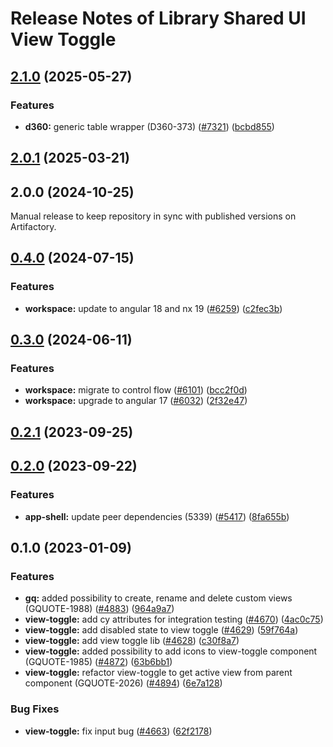 # Release Notes of Library Shared UI View Toggle
## [2.1.0](https://github.com/Schaeffler-Group/frontend-schaeffler/compare/view-toggle-v2.0.1...view-toggle-v2.1.0) (2025-05-27)


### Features

* **d360:** generic table wrapper (D360-373) ([#7321](https://github.com/Schaeffler-Group/frontend-schaeffler/issues/7321)) ([bcbd855](https://github.com/Schaeffler-Group/frontend-schaeffler/commit/bcbd85520b3d211bf748c8788cccacf9d4457c2f))

## [2.0.1](https://github.com/Schaeffler-Group/frontend-schaeffler/compare/view-toggle-v2.0.0...view-toggle-v2.0.1) (2025-03-21)

## 2.0.0 (2024-10-25)
Manual release to keep repository in sync with published versions on Artifactory.

## [0.4.0](https://github.com/Schaeffler-Group/frontend-schaeffler/compare/view-toggle-v0.3.0...view-toggle-v0.4.0) (2024-07-15)


### Features

* **workspace:** update to angular 18 and nx 19 ([#6259](https://github.com/Schaeffler-Group/frontend-schaeffler/issues/6259)) ([c2fec3b](https://github.com/Schaeffler-Group/frontend-schaeffler/commit/c2fec3befeaa072f87bfc4c195262d71c2b18ecf))

## [0.3.0](https://github.com/Schaeffler-Group/frontend-schaeffler/compare/view-toggle-v0.2.1...view-toggle-v0.3.0) (2024-06-11)


### Features

* **workspace:** migrate to control flow ([#6101](https://github.com/Schaeffler-Group/frontend-schaeffler/issues/6101)) ([bcc2f0d](https://github.com/Schaeffler-Group/frontend-schaeffler/commit/bcc2f0de21ab75dcdceb320c21268074e0940dc9))
* **workspace:** upgrade to angular 17 ([#6032](https://github.com/Schaeffler-Group/frontend-schaeffler/issues/6032)) ([2f32e47](https://github.com/Schaeffler-Group/frontend-schaeffler/commit/2f32e478cb1b1c95ac48976332011c60ce28f4e4))

## [0.2.1](https://github.com/Schaeffler-Group/frontend-schaeffler/compare/view-toggle-v0.2.0...view-toggle-v0.2.1) (2023-09-25)

## [0.2.0](https://github.com/Schaeffler-Group/frontend-schaeffler/compare/view-toggle-v0.1.0...view-toggle-v0.2.0) (2023-09-22)


### Features

* **app-shell:** update peer dependencies (5339) ([#5417](https://github.com/Schaeffler-Group/frontend-schaeffler/issues/5417)) ([8fa655b](https://github.com/Schaeffler-Group/frontend-schaeffler/commit/8fa655b608a94cb6e20d54e73187f3efb7ec750e))

## 0.1.0 (2023-01-09)


### Features

* **gq:** added possibility to create, rename and delete custom views (GQUOTE-1988) ([#4883](https://github.com/Schaeffler-Group/frontend-schaeffler/issues/4883)) ([964a9a7](https://github.com/Schaeffler-Group/frontend-schaeffler/commit/964a9a7e520940016396e4b253168b91a356402e))
* **view-toggle:** add cy attributes for integration testing ([#4670](https://github.com/Schaeffler-Group/frontend-schaeffler/issues/4670)) ([4ac0c75](https://github.com/Schaeffler-Group/frontend-schaeffler/commit/4ac0c7510174dfecd344845dc5230edfc4b227f4))
* **view-toggle:** add disabled state to view toggle ([#4629](https://github.com/Schaeffler-Group/frontend-schaeffler/issues/4629)) ([59f764a](https://github.com/Schaeffler-Group/frontend-schaeffler/commit/59f764a548c8452ff3af4f47da80f782324879c1))
* **view-toggle:** add view toggle lib ([#4628](https://github.com/Schaeffler-Group/frontend-schaeffler/issues/4628)) ([c30f8a7](https://github.com/Schaeffler-Group/frontend-schaeffler/commit/c30f8a72cbe6cb6c15b5083649c5b87193669f8c))
* **view-toggle:** added possibility to add icons to view-toggle component (GQUOTE-1985) ([#4872](https://github.com/Schaeffler-Group/frontend-schaeffler/issues/4872)) ([63b6bb1](https://github.com/Schaeffler-Group/frontend-schaeffler/commit/63b6bb1c7d7d7f125dd2c651a611bf229e7756cb))
* **view-toggle:** refactor view-toggle to get active view from parent component (GQUOTE-2026) ([#4894](https://github.com/Schaeffler-Group/frontend-schaeffler/issues/4894)) ([6e7a128](https://github.com/Schaeffler-Group/frontend-schaeffler/commit/6e7a1284287aa30183b4841ff272fa5137251f99))


### Bug Fixes

* **view-toggle:** fix input bug ([#4663](https://github.com/Schaeffler-Group/frontend-schaeffler/issues/4663)) ([62f2178](https://github.com/Schaeffler-Group/frontend-schaeffler/commit/62f21781135acbee9ba38dbf0a0f6a0efccea973))
